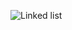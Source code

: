 
![Linked list](https://github.com/bengisubostanci/Data-Structures/assets/112780647/18ef1c29-ab04-42b3-9ea5-b468c7e755fc)
